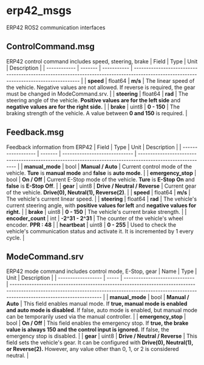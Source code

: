 # erp42_msgs
ERP42 ROS2 communication interfaces

## ControlCommand.msg
ERP42 control command includes speed, steering, brake
| Field        | Type    | Unit        | Description                                                                                                                            |
| ------------ | ------- | ----------- | -------------------------------------------------------------------------------------------------------------------------------------- |
| **speed**    | float64 | **m/s**     | The linear speed of the vehicle. Negative values are not allowed. If reverse is required, the gear must be changed in ModeCommand.srv. |
| **steering** | float64 | **rad**     | The steering angle of the vehicle. **Positive values are for the left side** and **negative values are for the right side.**           |
| **brake**    | uint8   | **0 - 150** | The braking strength of the vehicle. A value between **0 and 150** is required.                                                        |

## Feedback.msg
Feedback information from ERP42
| Field              | Type    | Unit                          | Description                                                                                                |
| ------------------ | ------- | ----------------------------- | ---------------------------------------------------------------------------------------------------------- |
| **manual_mode**    | bool    | **Manual / Auto**             | Current control mode of the vehicle. **Ture** is **manual mode** and **false** is **auto mode**.           |
| **emergency_stop** | bool    | **On / Off**                  | Current E-Stop mode of the vehicle. **Ture** is **E-Stop On** and **false** is **E-Stop Off**.             |
| **gear**           | uint8   | **Drive / Neutral / Reverse** | Current gear of the vehicle. **Drive(0), Neutral(1), Reverse(2)**.                                         |
| **speed**          | float64 | **m/s**                       | The vehicle's current linear speed.                                                                        |
| **steering**       | float64 | **rad**                       | The vehicle's current steering angle, with **positive values for left** and **negative values for right.** |
| **brake**          | uint8   | **0 - 150**                   | The vehicle's current brake strength.                                                                      |
| **encoder_count**  | int     | **-2^31 - 2^31**              | The counter of the vehicle's wheel encoder. **PPR : 48**                                                   |
| **heartbeat**      | uint8   | **0 - 255**                   | Used to check the vehicle's communication status and activate it. It is incremented by 1 every cycle.      |

## ModeCommand.srv
ERP42 mode command includes control mode, E-Stop, gear
| Name               | Type  | Unit                          | Description                                                                                                                                                                                       |
| ------------------ | ----- | ----------------------------- | ------------------------------------------------------------------------------------------------------------------------------------------------------------------------------------------------- |
| **manual_mode**    | bool  | **Manual / Auto**             | This field enables manual mode. If **true, manual mode is enabled and auto mode is disabled**. If false, auto mode is enabled, but manual mode can be temporarily used via the manual controller. |
| **emergency_stop** | bool  | **On / Off**                  | This field enables the emergency stop. If **true, the brake value is always 150 and the control input is ignored.** If false, the emergency stop is disabled.                                     |
| **gear**           | uint8 | **Drive / Neutral / Reverse** | This field sets the vehicle's gear. It can be configured with **Drive(0), Neutral(1), or Reverse(2).** However, any value other than 0, 1, or 2 is considered neutral.                            |
